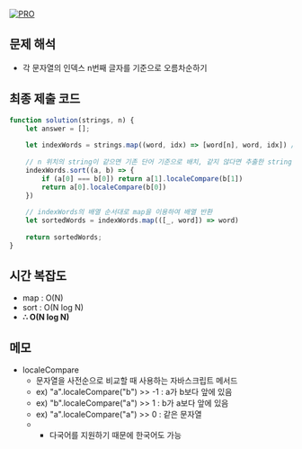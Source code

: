 [![PRO]][Link]

## 문제 해석

- 각 문자열의 인덱스 n번째 글자를 기준으로 오름차순하기

## 최종 제출 코드

```js
function solution(strings, n) {
    let answer = [];
    
    let indexWords = strings.map((word, idx) => [word[n], word, idx]) // [추출한 string, 전체 단어, 인덱스 번호]
    
    // n 위치의 string이 같으면 기존 단어 기준으로 배치, 같지 않다면 추출한 string 기준으로 배치    
    indexWords.sort((a, b) => {
        if (a[0] === b[0]) return a[1].localeCompare(b[1])
        return a[0].localeCompare(b[0])
    })
    
    // indexWords의 배열 순서대로 map을 이용하여 배열 반환
    let sortedWords = indexWords.map(([_, word]) => word)
    
    return sortedWords;
}

```

## 시간 복잡도

- map : O(N)
- sort : O(N log N)
-   **∴ O(N log N)**

## 메모

- localeCompare
  - 문자열을 사전순으로 비교할 때 사용하는 자바스크립트 메서드
  - ex) "a".localeCompare("b") >> -1 : a가 b보다 앞에 있음
  - ex) "b".localeCompare("a") >> 1 : b가 a보다 앞에 있음
  - ex) "a".localeCompare("a") >> 0 : 같은 문자열
  - - 다국어를 지원하기 때문에 한국어도 가능

<!---------------------------------------------------------------------------->

[PRO]: https://github.com/GoSSaChin/algorithm-js/assets/107768516/67c43b52-bc3f-4571-a249-5519021afbb0
[Link]: https://school.programmers.co.kr/learn/courses/30/lessons/12915
